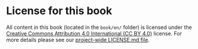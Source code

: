 # License for this book

All content in this book (located in the `book/en/` folder)
is licensed under the [Creative Commons Attribution 4.0 International (CC BY 4.0)](https://creativecommons.org/licenses/by/4.0/) license.
For more details please see our [project-wide LICENSE.md file](../../LICENSE.md).
